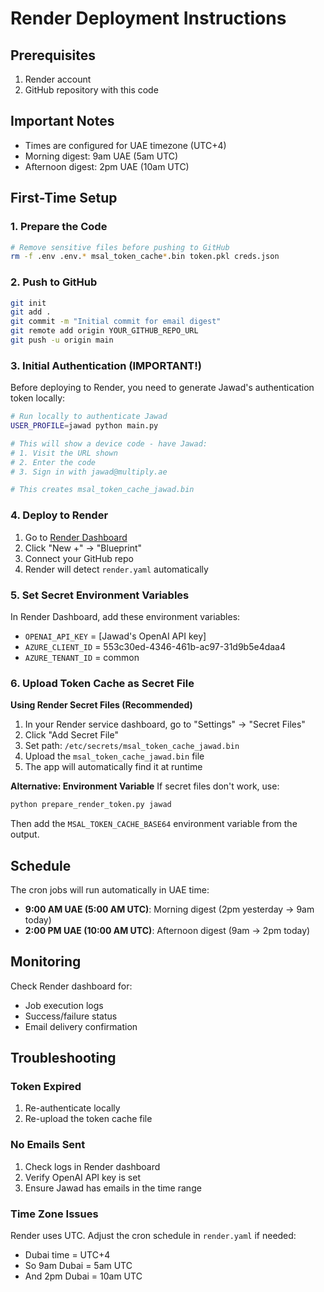 # Render Deployment Instructions

## Prerequisites
1. Render account
2. GitHub repository with this code

## Important Notes
- Times are configured for UAE timezone (UTC+4)
- Morning digest: 9am UAE (5am UTC)
- Afternoon digest: 2pm UAE (10am UTC)

## First-Time Setup

### 1. Prepare the Code
```bash
# Remove sensitive files before pushing to GitHub
rm -f .env .env.* msal_token_cache*.bin token.pkl creds.json
```

### 2. Push to GitHub
```bash
git init
git add .
git commit -m "Initial commit for email digest"
git remote add origin YOUR_GITHUB_REPO_URL
git push -u origin main
```

### 3. Initial Authentication (IMPORTANT!)

Before deploying to Render, you need to generate Jawad's authentication token locally:

```bash
# Run locally to authenticate Jawad
USER_PROFILE=jawad python main.py

# This will show a device code - have Jawad:
# 1. Visit the URL shown
# 2. Enter the code
# 3. Sign in with jawad@multiply.ae

# This creates msal_token_cache_jawad.bin
```

### 4. Deploy to Render

1. Go to [Render Dashboard](https://dashboard.render.com)
2. Click "New +" → "Blueprint"
3. Connect your GitHub repo
4. Render will detect `render.yaml` automatically

### 5. Set Secret Environment Variables

In Render Dashboard, add these environment variables:
- `OPENAI_API_KEY` = [Jawad's OpenAI API key]
- `AZURE_CLIENT_ID` = 553c30ed-4346-461b-ac97-31d9b5e4daa4
- `AZURE_TENANT_ID` = common

### 6. Upload Token Cache as Secret File

**Using Render Secret Files (Recommended)**

1. In your Render service dashboard, go to "Settings" → "Secret Files"
2. Click "Add Secret File"
3. Set path: `/etc/secrets/msal_token_cache_jawad.bin`
4. Upload the `msal_token_cache_jawad.bin` file
5. The app will automatically find it at runtime

**Alternative: Environment Variable**
If secret files don't work, use:
```bash
python prepare_render_token.py jawad
```
Then add the `MSAL_TOKEN_CACHE_BASE64` environment variable from the output.

## Schedule

The cron jobs will run automatically in UAE time:
- **9:00 AM UAE (5:00 AM UTC)**: Morning digest (2pm yesterday → 9am today)
- **2:00 PM UAE (10:00 AM UTC)**: Afternoon digest (9am → 2pm today)

## Monitoring

Check Render dashboard for:
- Job execution logs
- Success/failure status
- Email delivery confirmation

## Troubleshooting

### Token Expired
1. Re-authenticate locally
2. Re-upload the token cache file

### No Emails Sent
1. Check logs in Render dashboard
2. Verify OpenAI API key is set
3. Ensure Jawad has emails in the time range

### Time Zone Issues
Render uses UTC. Adjust the cron schedule in `render.yaml` if needed:
- Dubai time = UTC+4
- So 9am Dubai = 5am UTC
- And 2pm Dubai = 10am UTC
